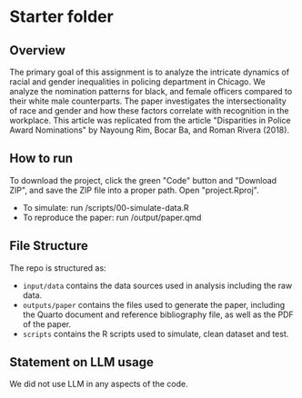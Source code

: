 # Starter folder

## Overview

The primary goal of this assignment is to analyze the intricate dynamics of racial and gender inequalities in policing department in Chicago. We analyze the nomination patterns for black, and female officers compared to their white male counterparts. The paper investigates the intersectionality of race and gender and how these factors correlate with recognition in the workplace.
This article was replicated from the article "Disparities in Police Award Nominations" by Nayoung Rim, Bocar Ba, and Roman Rivera (2018).

## How to run
To download the project, click the green "Code" button and "Download ZIP", and save the ZIP file into a proper path.
Open "project.Rproj".
- To simulate: run /scripts/00-simulate-data.R
- To reproduce the paper: run /output/paper.qmd

## File Structure

The repo is structured as:

-   `input/data` contains the data sources used in analysis including the raw data.
-   `outputs/paper` contains the files used to generate the paper, including the Quarto document and reference bibliography file, as well as the PDF of the paper. 
-   `scripts` contains the R scripts used to simulate, clean dataset and test.

## Statement on LLM usage
We did not use LLM in any aspects of the code.
